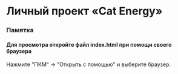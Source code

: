 # Личный проект «Cat Energy»


### Памятка

#### Для просмотра откройте файл index.html при помощи своего браузера
Нажмите "ПКМ" -> "Открыть с помощью" и выберите браузер.
